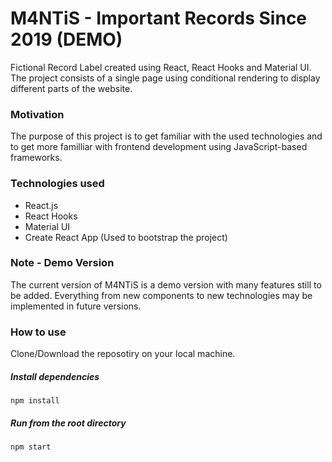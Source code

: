 # M4NTiS - Important Records Since 2019 (DEMO)

Fictional Record Label created using React, React Hooks and Material UI. The project consists of a single page using conditional rendering to display different parts of the website. 

### Motivation
The purpose of this project is to get familiar with the used technologies and to get more familliar with frontend development using JavaScript-based frameworks.

### Technologies used
* React.js
* React Hooks
* Material UI
* Create React App (Used to bootstrap the project)

### Note - Demo Version
The current version of M4NTiS is a demo version with many features still to be added. Everything from new components to new technologies may be implemented in future versions.

### How to use
Clone/Download the reposotiry on your local machine. 

##### Install dependencies
```npm install```

##### Run from the root directory

```npm start```
